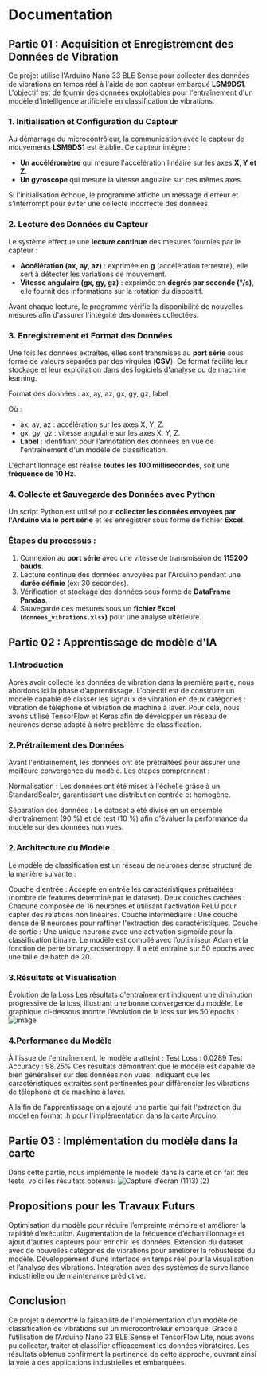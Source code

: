 # Documentation

## Partie 01 : Acquisition et Enregistrement des Données de Vibration

Ce projet utilise l'Arduino Nano 33 BLE Sense pour collecter des données de vibrations en temps réel à l'aide de son capteur embarqué **LSM9DS1**. L'objectif est de fournir des données exploitables pour l'entraînement d'un modèle d'intelligence artificielle en classification de vibrations.

### 1. Initialisation et Configuration du Capteur
Au démarrage du microcontrôleur, la communication avec le capteur de mouvements **LSM9DS1** est établie. Ce capteur intègre :
- **Un accéléromètre** qui mesure l'accélération linéaire sur les axes **X, Y et Z**.
- **Un gyroscope** qui mesure la vitesse angulaire sur ces mêmes axes.

Si l'initialisation échoue, le programme affiche un message d'erreur et s'interrompt pour éviter une collecte incorrecte des données.

### 2. Lecture des Données du Capteur
Le système effectue une **lecture continue** des mesures fournies par le capteur :
- **Accélération (⁠ax, ay, az⁠)** : exprimée en **g** (accélération terrestre), elle sert à détecter les variations de mouvement.
- **Vitesse angulaire (⁠gx, gy, gz⁠)** : exprimée en **degrés par seconde (°/s)**, elle fournit des informations sur la rotation du dispositif.

Avant chaque lecture, le programme vérifie la disponibilité de nouvelles mesures afin d'assurer l'intégrité des données collectées.

### 3. Enregistrement et Format des Données
Une fois les données extraites, elles sont transmises au **port série** sous forme de valeurs séparées par des virgules (**CSV**). Ce format facilite leur stockage et leur exploitation dans des logiciels d'analyse ou de machine learning.

Format des données :
ax, ay, az, gx, gy, gz, label

Où :
- ax, ay, az : accélération sur les axes X, Y, Z.
- gx, gy, gz : vitesse angulaire sur les axes X, Y, Z.
- **Label** : identifiant pour l'annotation des données en vue de l'entraînement d'un modèle de classification.

L'échantillonnage est réalisé **toutes les 100 millisecondes**, soit une **fréquence de 10 Hz**.

### 4. Collecte et Sauvegarde des Données avec Python
Un script Python est utilisé pour **collecter les données envoyées par l'Arduino via le port série** et les enregistrer sous forme de fichier **Excel**.

### Étapes du processus :
1. Connexion au **port série** avec une vitesse de transmission de **115200 bauds**.
2. Lecture continue des données envoyées par l'Arduino pendant une **durée définie** (ex: 30 secondes).
3. Vérification et stockage des données sous forme de **DataFrame Pandas**.
4. Sauvegarde des mesures sous un **fichier Excel (`donnees_vibrations.xlsx`)** pour une analyse ultérieure.

## Partie 02 : Apprentissage de modèle d'IA

### 1.Introduction
Après avoir collecté les données de vibration dans la première partie, nous abordons ici la phase d’apprentissage. L'objectif est de construire un modèle capable de classer les signaux de vibration en deux catégories : vibration de téléphone et vibration de machine à laver. Pour cela, nous avons utilisé TensorFlow et Keras afin de développer un réseau de neurones dense adapté à notre problème de classification.

### 2.Prétraitement des Données
Avant l'entraînement, les données ont été prétraitées pour assurer une meilleure convergence du modèle. Les étapes comprennent :

Normalisation : Les données ont été mises à l'échelle grâce à un StandardScaler, garantissant une distribution centrée et homogène.

Séparation des données : Le dataset a été divisé en un ensemble d'entraînement (90 %) et de test (10 %) afin d'évaluer la performance du modèle sur des données non vues.

### 2.Architecture du Modèle
Le modèle de classification est un réseau de neurones dense structuré de la manière suivante :

Couche d'entrée : Accepte en entrée les caractéristiques prétraitées (nombre de features déterminé par le dataset).
Deux couches cachées : Chacune composée de 16 neurones et utilisant l'activation ReLU pour capter des relations non linéaires.
Couche intermédiaire : Une couche dense de 8 neurones pour raffiner l'extraction des caractéristiques.
Couche de sortie : Une unique neurone avec une activation sigmoïde pour la classification binaire.
Le modèle est compilé avec l’optimiseur Adam et la fonction de perte binary_crossentropy. Il a été entraîné sur 50 epochs avec une taille de batch de 20.

### 3.Résultats et Visualisation
Évolution de la Loss
Les résultats d'entraînement indiquent une diminution progressive de la loss, illustrant une bonne convergence du modèle. Le graphique ci-dessous montre l'évolution de la loss sur les 50 epochs :
![image](https://github.com/user-attachments/assets/53b38d84-0874-412e-9773-0243ec03f4d6)


### 4.Performance du Modèle
À l'issue de l'entraînement, le modèle a atteint :
Test Loss : 0.0289
Test Accuracy : 98.25%
Ces résultats démontrent que le modèle est capable de bien généraliser sur des données non vues, indiquant que les caractéristiques extraites sont pertinentes pour différencier les vibrations de téléphone et de machine à laver.

A la fin de l'apprentissage on a ajouté une partie qui fait l'extraction du model en format .h pour l'implémentation dans la carte Arduino.

## Partie 03 : Implémentation du modèle dans la carte

Dans cette partie, nous implémente le modèle dans la carte et on fait des tests, voici les résultats obtenus: 
![Capture d’écran (1113) (2)](https://github.com/user-attachments/assets/3a00e09f-39a5-42e3-a7d9-7841c2edf813)

## Propositions pour les Travaux Futurs
Optimisation du modèle pour réduire l’empreinte mémoire et améliorer la rapidité d’exécution.
Augmentation de la fréquence d’échantillonnage et ajout d'autres capteurs pour enrichir les données.
Extension du dataset avec de nouvelles catégories de vibrations pour améliorer la robustesse du modèle.
Développement d’une interface en temps réel pour la visualisation et l’analyse des vibrations.
Intégration avec des systèmes de surveillance industrielle ou de maintenance prédictive.


## Conclusion
Ce projet a démontré la faisabilité de l’implémentation d’un modèle de classification de vibrations sur un microcontrôleur embarqué. Grâce à l’utilisation de l’Arduino Nano 33 BLE Sense et TensorFlow Lite, nous avons pu collecter, traiter et classifier efficacement les données vibratoires. Les résultats obtenus confirment la pertinence de cette approche, ouvrant ainsi la voie à des applications industrielles et embarquées.
